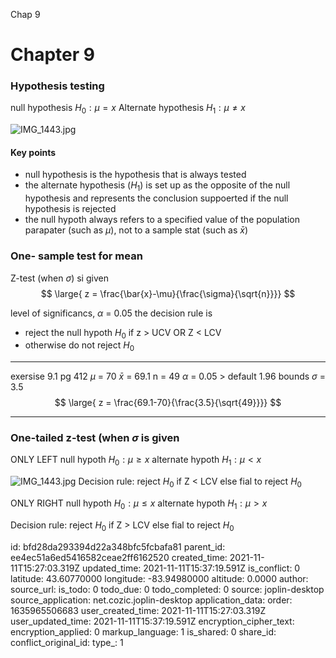 Chap 9

# Chapter 9
### Hypothesis testing
null hypothesis $H_0 :  \mu = x$
Alternate hypothesis $H_1 :  \mu \neq x$

![IMG_1443.jpg](:/4463109f942a454cadc137f26dbe1dd0)

#### Key points
- null hypothesis is the hypothesis that is always tested
- the alternate hypothesis ($H_1$) is set up as the opposite of the null hypothesis and represents the conclusion suppoerted if the null hypothesis is rejected
- the null hypoth always refers to a specified value of the population parapater (such as $\mu$), not to a sample stat (such as $\bar{x}$)
### One- sample test for mean
Z-test (when $\sigma$) si given
$$
\large{
z = \frac{\bar{x}-\mu}{\frac{\sigma}{\sqrt{n}}}}
$$

level of significancs, $\alpha$ = 0.05
the decision rule is 
- reject the null hypoth $H_0$ if z > UCV OR Z < LCV
- otherwise do not reject $H_0$
*** 
exersise 9.1 pg 412
$\mu$ = 70
$\bar{x}$ = 69.1
n = 49
$\alpha$ = 0.05 > default 1.96 bounds
$\sigma$ = 3.5
$$
\large{
z = \frac{69.1-70}{\frac{3.5}{\sqrt{49}}}}
$$
***
### One-tailed z-test (when $\sigma$ is given
ONLY LEFT
null hypoth $H_0 : \mu \geq x$
alternate hypoth $H_1 : \mu < x$


![IMG_1443.jpg](:/4463109f942a454cadc137f26dbe1dd0)
Decision rule: reject $H_0$ if Z < LCV
				else fial to reject  $H_0$

ONLY RIGHT
null hypoth $H_0 : \mu \leq x$
alternate hypoth $H_1 : \mu > x$


Decision rule: reject $H_0$ if Z > LCV
				else fial to reject $H_0$




id: bfd28da293394d22a348bfc5fcbafa81
parent_id: ee4ec51a6ed5416582ceae2ff6162520
created_time: 2021-11-11T15:27:03.319Z
updated_time: 2021-11-11T15:37:19.591Z
is_conflict: 0
latitude: 43.60770000
longitude: -83.94980000
altitude: 0.0000
author: 
source_url: 
is_todo: 0
todo_due: 0
todo_completed: 0
source: joplin-desktop
source_application: net.cozic.joplin-desktop
application_data: 
order: 1635965506683
user_created_time: 2021-11-11T15:27:03.319Z
user_updated_time: 2021-11-11T15:37:19.591Z
encryption_cipher_text: 
encryption_applied: 0
markup_language: 1
is_shared: 0
share_id: 
conflict_original_id: 
type_: 1